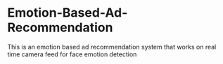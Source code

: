 # Emotion-Based-Ad-Recommendation
This is an emotion based ad recommendation system that works on real time camera feed for face emotion detection
